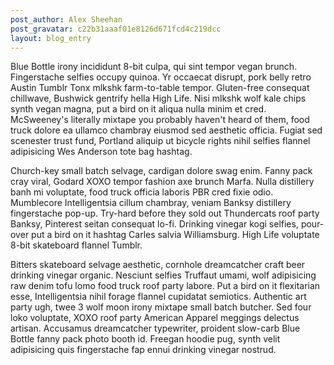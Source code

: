```yaml
---
post_author: Alex Sheehan
post_gravatar: c22b31aaaf01e8126d671fcd4c219dcc
layout: blog_entry
---
```


Blue Bottle irony incididunt 8-bit culpa, qui sint tempor vegan brunch. Fingerstache selfies occupy quinoa. Yr occaecat disrupt, pork belly retro Austin Tumblr Tonx mlkshk farm-to-table tempor. Gluten-free consequat chillwave, Bushwick gentrify hella High Life. Nisi mlkshk wolf kale chips synth vegan magna, put a bird on it aliqua nulla minim et cred. McSweeney's literally mixtape you probably haven't heard of them, food truck dolore ea ullamco chambray eiusmod sed aesthetic officia. Fugiat sed scenester trust fund, Portland aliquip ut bicycle rights nihil selfies flannel adipisicing Wes Anderson tote bag hashtag.

Church-key small batch selvage, cardigan dolore swag enim. Fanny pack cray viral, Godard XOXO tempor fashion axe brunch Marfa. Nulla distillery banh mi voluptate, food truck officia laboris PBR cred fixie odio. Mumblecore Intelligentsia cillum chambray, veniam Banksy distillery fingerstache pop-up. Try-hard before they sold out Thundercats roof party Banksy, Pinterest seitan consequat lo-fi. Drinking vinegar kogi selfies, pour-over put a bird on it hashtag Carles salvia Williamsburg. High Life voluptate 8-bit skateboard flannel Tumblr.

Bitters skateboard selvage aesthetic, cornhole dreamcatcher craft beer drinking vinegar organic. Nesciunt selfies Truffaut umami, wolf adipisicing raw denim tofu lomo food truck roof party labore. Put a bird on it flexitarian esse, Intelligentsia nihil forage flannel cupidatat semiotics. Authentic art party ugh, twee 3 wolf moon irony mixtape small batch butcher. Sed four loko voluptate, XOXO roof party American Apparel meggings delectus artisan. Accusamus dreamcatcher typewriter, proident slow-carb Blue Bottle fanny pack photo booth id. Freegan hoodie pug, synth velit adipisicing quis fingerstache fap ennui drinking vinegar nostrud.
